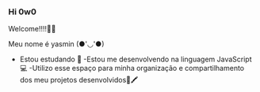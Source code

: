 ### Hi 0w0

Welcome!!!!🎉✨

Meu nome é yasmin (●'◡'●)

- Estou estudando 📘
-Estou me desenvolvendo na linguagem JavaScript💻
-Utilizo esse espaço para minha organização e compartilhamento dos meu projetos desenvolvidos📓🖍
